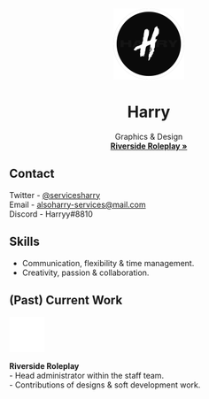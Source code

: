 <br />
<p align="center">
  <a href="https://github.com/github_username/repo_name">
    <img src="images/logo.png" alt="Logo" class="center" "width="128" height="128">
  </a>

  <h1 align="center">Harry</h1>

  <p align="center">
    Graphics & Design
    <br />
    <a href="https://discord.gg/RSz27j7hcY"><strong>Riverside Roleplay »</strong></a>

## Contact

Twitter - [@servicesharry](https://twitter.com/ServicesHarry/)
<br />Email - [alsoharry-services@mail.com](mailto:alsoharry-services@mail.com)
<br />Discord - Harryy#8810

## Skills
- Communication, flexibility & time management.
- Creativity, passion & collaboration.

## (Past) Current Work
<p><img src="images/rs.png" class="center" height="64" width="64"></p>
<p><strong>Riverside Roleplay</strong>
<br />- Head administrator within the staff team.
<br />- Contributions of designs & soft development work.</p>
